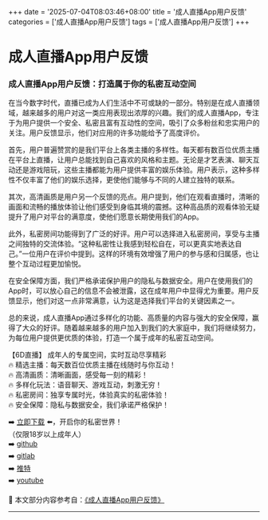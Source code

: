 +++
date = '2025-07-04T08:03:46+08:00'
title = '成人直播App用户反馈'
categories = ['成人直播App用户反馈']
tags = ['成人直播App用户反馈']
+++

# 成人直播App用户反馈

### 成人直播App用户反馈：打造属于你的私密互动空间

在当今数字时代，直播已成为人们生活中不可或缺的一部分。特别是在成人直播领域，越来越多的用户对这一类应用表现出浓厚的兴趣。我们的成人直播App，专注于为用户提供一个安全、私密且富有互动性的空间，吸引了众多粉丝和忠实用户的关注。用户反馈显示，他们对应用的许多功能给予了高度评价。

首先，用户普遍赞赏的是我们平台上各类主播的多样性。每天都有数百位优质主播在平台上直播，让用户总能找到自己喜欢的风格和主题。无论是才艺表演、聊天互动还是游戏陪玩，这些主播都能为用户提供丰富的娱乐体验。用户表示，这种多样性不仅丰富了他们的娱乐选择，更使他们能够与不同的人建立独特的联系。

其次，高清画质是用户另一个反馈的亮点。用户提到，他们在观看直播时，清晰的画面和流畅的播放体验让他们感受到身临其境的震撼。这种高品质的观看体验无疑提升了用户对平台的满意度，使他们愿意长期使用我们的App。

此外，私密房间功能得到了广泛的好评。用户可以选择进入私密房间，享受与主播之间独特的交流体验。“这种私密性让我感到轻松自在，可以更真实地表达自己。”一位用户在评价中提到。这样的环境有效增强了用户的参与感和归属感，也让整个互动过程更加愉悦。

在安全保障方面，我们严格承诺保护用户的隐私与数据安全。用户在使用我们的App时，可以放心自己的信息不会被泄露，这在成年用户中显得尤为重要。用户反馈显示，他们对这一点非常满意，认为这是选择我们平台的关键因素之一。

总的来说，成人直播App通过多样化的功能、高质量的内容与强大的安全保障，赢得了大众的好评。随着越来越多的用户加入到我们的大家庭中，我们将继续努力，为每位用户提供更优质的体验，打造一个属于成年的私密互动空间。

【6D直播】
成年人的专属空间，实时互动尽享精彩  
🔥 精选主播：每天数百位优质主播在线随时与你互动！  
🔥 高清画质：清晰画面，感受每一刻的精彩！  
🔥 多样化玩法：语音聊天、游戏互动，刺激无穷！  
🔥 私密房间：独享专属时光，体验真实的私密体验！  
🔥 安全保障：隐私与数据安全，我们承诺严格保护！  

➡️ [立即下载](https://down123.s3.ap-east-1.amazonaws.com/down/down.html?channelCode=blog) ⬅️，开启你的私密世界！  
（仅限18岁以上成年人）  
➡️ [github](https://aldult-live.github.io/)  
➡️ [gitlab](https://seo-09598d.gitlab.io/)  
➡️ [推特](https://x.com/wegame33)  
➡️ [youtube](https://www.youtube.com/@6Dlive)


📘 本文部分内容参考自：[《成人直播App用户反馈》](https://github.com/madouvv/mandou)

---
